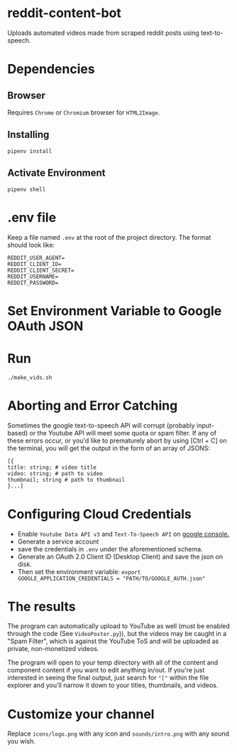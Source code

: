 # reddit-content-bot
Uploads automated videos made from scraped reddit posts using text-to-speech.
# Dependencies
## Browser
Requires `Chrome` or `Chromium` browser for `HTML2Image`.
## Installing
`pipenv install`
## Activate Environment
`pipenv shell`
# .env file
Keep a file named `.env` at the root of the project directory. The format should look like:
```
REDDIT_USER_AGENT=
REDDIT_CLIENT_ID=
REDDIT_CLIENT_SECRET=
REDDIT_USERNAME=
REDDIT_PASSWORD=
```
# Set Environment Variable to Google OAuth JSON

# Run
```
./make_vids.sh
```

# Aborting and Error Catching
Sometimes the google text-to-speech API will corrupt (probably input-based) or the Youtube API will meet some quota or spam filter. If any of these errors occur, or you'd like to prematurely abort by using [Ctrl + C] on the terminal, you will get the output in the form of an array of JSONS:
```
[{
title: string; # video title
video: string; # path to video
thumbnail; string # path to thumbnail
}...]
```
# Configuring Cloud Credentials
* Enable `Youtube Data API v3` and `Text-To-Speech API` on [google console.](https://console.cloud.google.com/apis/)
* Generate a service account 
* save the credentials in `.env` under the aforementioned schema.
* Generate an OAuth 2.0 Client ID (Desktop Client) and save the json on disk.
* Then set the environment variable: `export GOOGLE_APPLICATION_CREDENTIALS = "PATH/TO/GOOGLE_AUTH.json"`

# The results
The program can automatically upload to YouTube as well (must be enabled through the code (See `VideoPoster.py`)), but the videos may be caught in a "Spam Filter", which is against the YouTube ToS and will be uploaded as private, non-monetized videos.

The program will open to your temp directory with all of the content and component content if you want to edit anything in/out. If you're just interested in seeing the final output, just search for `"["` within the file explorer and you'll narrow it down to your titles, thumbnails, and videos.

# Customize your channel
Replace `icons/logo.png` with any icon and `sounds/intro.png` with any sound you wish.